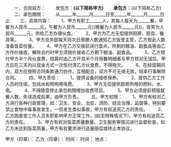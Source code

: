 
 　　一、合同双方：
 　　发包方：__________________(以下简称甲方)
 　　承包方：__________________(以下简称乙方)
 　　二、承包期限：
 　　从______年______月______日至______年______月______日止
 　　三、具体内容：
 　　1、甲方有职工______人，其每人每天为______餐，早餐为人民币______元，午餐为人民币______元()晚餐为人民币______元()，夜宵为人民币______元，供给乙方办理伙食。
 　　2、甲方为乙方无偿提供厨房、厨具、餐具等。
 　　3、甲方总务部每天将次日用膳人数通知乙方饭堂主管，乙方按此人数准备饭菜份量。
 　　4、甲方在乙方交接前进行盘点，所剩的粮油、副食品等由乙方作价接收，解除合约时甲方须按价接收乙方剩下粮油、副食品。
 　　5、乙方预付甲方半个月伙食费，结算时由乙方开具半个月用餐明细表与甲方核对无误后，甲方应在三天内以现金方式一次性付清乙方伙食费，不得拖欠。
 　　6、在经营期间内，双方应按照合同条款通力协作，互相配合，双方不可无缘无故，轻率行事解除合同。
 　　四、甲方责任：
 　　1、提供设备的维修保养。
 　　2、提供乙方工作人员的住宿，包括水和照明用电费。
 　　3、甲方无偿提供厨房所用的燃料、水、电。
 　　4、不得随意停止承包和随增加收费项目。
 　　5、甲方必须提前预报就餐人数，失误造成后果，由甲方负责。
 　　五、甲方权限：
 　　1、甲方有权对乙方进行各种行政管理，如：卫生、安全、治安、消防、综合治理、监督等，特别要禁止食物中毒事故发生，一但发生类似事故，甲方有权追究乙方的责任。
 　　2、乙方因食堂工作人员失职影响甲方正常工作，(如无特殊情况下)，甲方有权追究乙方的责任。
 　　3、甲方有权对饭菜质量数量、卫生服务等情况进行监督检查，如乙方未达到饭菜质量，甲方有权要求进行适量赔偿或终止本协议。
 
 甲方（印章）：                        乙方（印章）：
 时间：                                时间：
 地点： 
 

 
 
 
 
 
  


  
 

  


  


  
 
 
 
 

